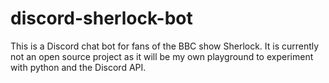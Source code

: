 # discord-sherlock-bot
This is a Discord chat bot for fans of the BBC show Sherlock.
It is currently not an open source project as it will be my own playground to experiment with python and the Discord API.
